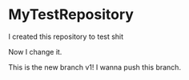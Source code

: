 MyTestRepository
================

I created this repository to test shit

Now I change it.

This is the new branch v1! I wanna push this branch.